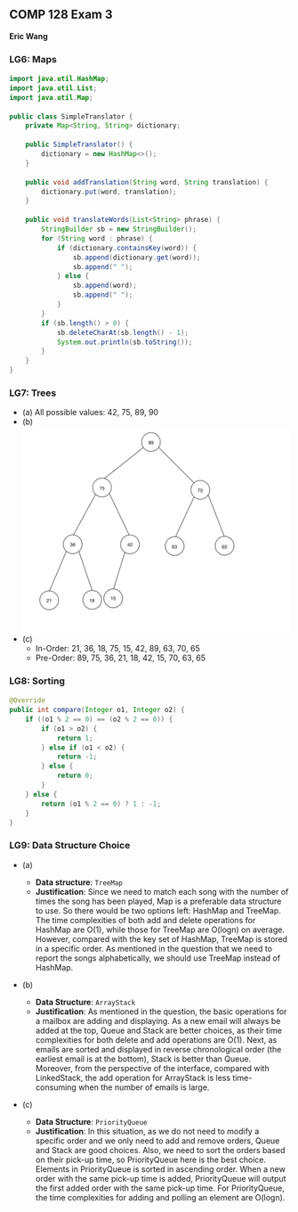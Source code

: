 ## COMP 128 Exam 3
**Eric Wang**

### LG6: Maps
```Java
import java.util.HashMap;
import java.util.List;
import java.util.Map;

public class SimpleTranslator {
    private Map<String, String> dictionary;

    public SimpleTranslator() {
        dictionary = new HashMap<>();
    }

    public void addTranslation(String word, String translation) {
        dictionary.put(word, translation);
    }

    public void translateWords(List<String> phrase) {
        StringBuilder sb = new StringBuilder();
        for (String word : phrase) {
            if (dictionary.containsKey(word)) {
                sb.append(dictionary.get(word));
                sb.append(" ");
            } else {
                sb.append(word);
                sb.append(" ");
            }
        }
        if (sb.length() > 0) {
            sb.deleteCharAt(sb.length() - 1);
            System.out.println(sb.toString());
        }
    }
}
```

### LG7: Trees
+ (a) All possible values: 42, 75, 89, 90
+ (b) ![7b](WechatIMG764.jpeg)
+ (c)
  + In-Order: 21, 36, 18, 75, 15, 42, 89, 63, 70, 65
  + Pre-Order: 89, 75, 36, 21, 18, 42, 15, 70, 63, 65

### LG8: Sorting
```Java
@Override
public int compare(Integer o1, Integer o2) {
    if ((o1 % 2 == 0) == (o2 % 2 == 0)) {
        if (o1 > o2) {
            return 1;
        } else if (o1 < o2) {
            return -1;
        } else {
            return 0;
        }
    } else {
        return (o1 % 2 == 0) ? 1 : -1;
    }
}
```

### LG9: Data Structure Choice
+ (a)
  + **Data structure**: `TreeMap`
  + **Justification**: Since we need to match each song with the number of times the song has been played, Map is a preferable data structure to use. So there would be two options left: HashMap and TreeMap. The time complexities of both add and delete operations for HashMap are O(1), while those for TreeMap are O(logn) on average. However, compared with the key set of HashMap, TreeMap is stored in a specific order. As mentioned in the question that we need to report the songs alphabetically, we should use TreeMap instead of HashMap. 

+ (b)
  + **Data Structure**: `ArrayStack`
  + **Justification**: As mentioned in the question, the basic operations for a mailbox are adding and displaying. As a new email will always be added at the top, Queue and Stack are better choices, as their time complexities for both delete and add operations are O(1). Next, as emails are sorted and displayed in reverse chronological order (the earliest email is at the bottom), Stack is better than Queue. Moreover, from the perspective of the interface, compared with LinkedStack, the add operation for ArrayStack is less time-consuming when the number of emails is large.

+ (c)
  + **Data Structure**: `PriorityQueue`
  + **Justification**: In this situation, as we do not need to modify a specific order and we only need to add and remove orders, Queue and Stack are good choices. Also, we need to sort the orders based on their pick-up time, so PriorityQueue here is the best choice. Elements in PriorityQueue is sorted in ascending order. When a new order with the same pick-up time is added, PriorityQueue will output the first added order with the same pick-up time. For PriorityQueue, the time complexities for adding and polling an element are O(logn).


